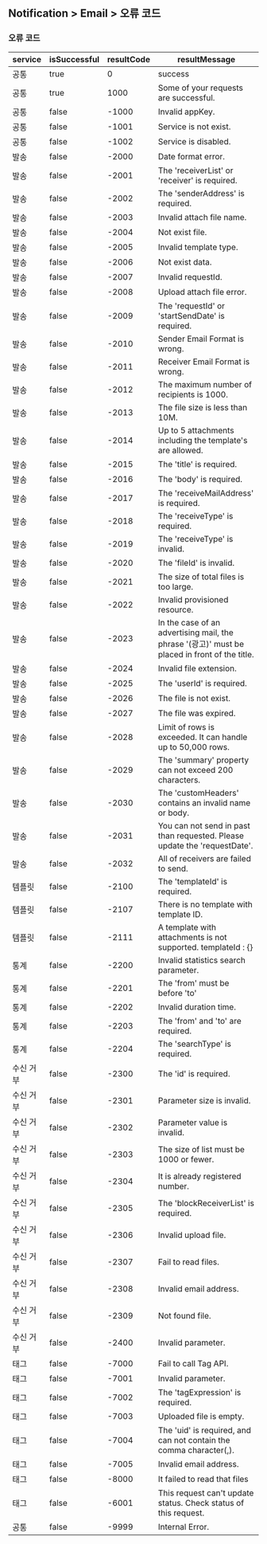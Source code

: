 ## Notification > Email > 오류 코드

### 오류 코드
|service|isSuccessful|resultCode|resultMessage|
|-|-|-|-|
|공통|true|0|success|
|공통|true|1000|Some of your requests are successful.|
|공통|false|-1000|Invalid appKey.|
|공통|false|-1001|Service is not exist.|
|공통|false|-1002|Service is disabled.|
|발송|false|-2000|Date format error.|
|발송|false|-2001|The 'receiverList' or 'receiver' is required.|
|발송|false|-2002|The 'senderAddress' is required.|
|발송|false|-2003|Invalid attach file name.|
|발송|false|-2004|Not exist file.|
|발송|false|-2005|Invalid template type.|
|발송|false|-2006|Not exist data.|
|발송|false|-2007|Invalid requestId.|
|발송|false|-2008|Upload attach file error.|
|발송|false|-2009|The 'requestId' or 'startSendDate' is required.|
|발송|false|-2010|Sender Email Format is wrong.|
|발송|false|-2011|Receiver Email Format is wrong.|
|발송|false|-2012|The maximum number of recipients is 1000.|
|발송|false|-2013|The file size is less than 10M.|
|발송|false|-2014|Up to 5 attachments including the template's are allowed.|
|발송|false|-2015|The 'title' is required.|
|발송|false|-2016|The 'body' is required.|
|발송|false|-2017|The 'receiveMailAddress' is required.|
|발송|false|-2018|The 'receiveType' is required.|
|발송|false|-2019|The 'receiveType' is invalid.|
|발송|false|-2020|The 'fileId' is invalid.|
|발송|false|-2021|The size of total files is too large.|
|발송|false|-2022|Invalid provisioned resource.|
|발송|false|-2023|In the case of an advertising mail, the phrase '(광고)' must be placed in front of the title.|
|발송|false|-2024|Invalid file extension.|
|발송|false|-2025|The 'userId' is required.|
|발송|false|-2026|The file is not exist.|
|발송|false|-2027|The file was expired.|
|발송|false|-2028|Limit of rows is exceeded. It can handle up to 50,000 rows.|
|발송|false|-2029|The 'summary' property can not exceed 200 characters.|
|발송|false|-2030|The 'customHeaders' contains an invalid name or body.|
|발송|false|-2031|You can not send in past than requested. Please update the 'requestDate'.|
|발송|false|-2032| All of receivers are failed to send.|
|템플릿|false|-2100|The 'templateId' is required.|
|템플릿|false|-2107|There is no template with template ID.|
|템플릿|false|-2111|A template with attachments is not supported. templateId : {}|
|통계|false|-2200|Invalid statistics search parameter.|
|통계|false|-2201|The 'from' must be before 'to'|
|통계|false|-2202|Invalid duration time.|
|통계|false|-2203|The 'from' and 'to' are required.|
|통계|false|-2204|The 'searchType' is required.|
|수신 거부|false|-2300|The 'id' is required.|
|수신 거부|false|-2301|Parameter size is invalid.|
|수신 거부|false|-2302|Parameter value is invalid.|
|수신 거부|false|-2303|The size of list must be 1000 or fewer.|
|수신 거부|false|-2304|It is already registered number.|
|수신 거부|false|-2305|The 'blockReceiverList' is required.|
|수신 거부|false|-2306|Invalid upload file.|
|수신 거부|false|-2307|Fail to read files.|
|수신 거부|false|-2308|Invalid email address.|
|수신 거부|false|-2309|Not found file.|
|수신 거부|false|-2400|Invalid parameter.|
|태그|false|-7000|Fail to call Tag API.|
|태그|false|-7001|Invalid parameter.|
|태그|false|-7002|The 'tagExpression' is required.|
|태그|false|-7003|Uploaded file is empty.|
|태그|false|-7004|The 'uid' is required, and can not contain the comma character(,).|
|태그|false|-7005|Invalid email address.|
|태그|false|-8000|It failed to read that files|
|태그|false|-6001|This request can't update status. Check status of this request.|
|공통|false|-9999|Internal Error.|
